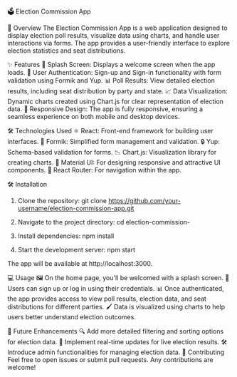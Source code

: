 🗳️ Election Commission App

🚀 Overview
The Election Commission App is a web application designed to display election poll results, visualize data using charts, and handle user interactions via forms. The app provides a user-friendly interface to explore election statistics and seat distributions.

✨ Features
🎉 Splash Screen: Displays a welcome screen when the app loads.
🔐 User Authentication: Sign-up and Sign-in functionality with form validation using Formik and Yup.
📊 Poll Results: View detailed election results, including seat distribution by party and state.
📈 Data Visualization: Dynamic charts created using Chart.js for clear representation of election data.
📱 Responsive Design: The app is fully responsive, ensuring a seamless experience on both mobile and desktop devices.

🛠️ Technologies Used
⚛️ React: Front-end framework for building user interfaces.
📝 Formik: Simplified form management and validation.
🔒 Yup: Schema-based validation for forms.
📉 Chart.js: Visualization library for creating charts.
🎨 Material UI: For designing responsive and attractive UI components.
🧭 React Router: For navigation within the app.

🛠️ Installation

1. Clone the repository:
   git clone https://github.com/your-username/election-commission-app.git

2. Navigate to the project directory:
   cd election-commission-

3. Install dependencies:
   npm install

4. Start the development server:
   npm start

The app will be available at http://localhost:3000.

💻 Usage
🖼️ On the home page, you'll be welcomed with a splash screen.
👤 Users can sign up or log in using their credentials.
📊 Once authenticated, the app provides access to view poll results, election data, and seat distributions for different parties.
🖌️ Data is visualized using charts to help users better understand election outcomes.

🌱 Future Enhancements
🔍 Add more detailed filtering and sorting options for election data.
📡 Implement real-time updates for live election results.
🛠️ Introduce admin functionalities for managing election data.
🤝 Contributing
Feel free to open issues or submit pull requests. Any contributions are welcome!
